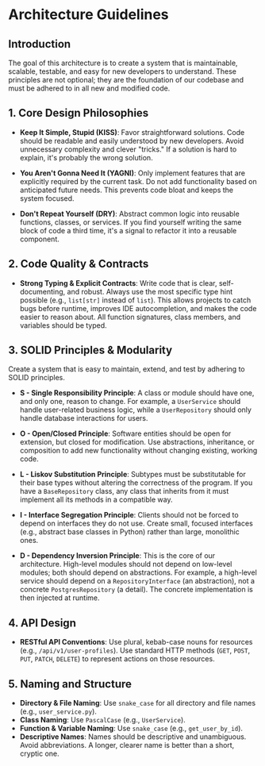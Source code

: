 # Architecture Guidelines

## Introduction
The goal of this architecture is to create a system that is maintainable, scalable, testable, and easy for new developers to understand. These principles are not optional; they are the foundation of our codebase and must be adhered to in all new and modified code.

## 1. Core Design Philosophies

-   **Keep It Simple, Stupid (KISS)**: Favor straightforward solutions. Code should be readable and easily understood by new developers. Avoid unnecessary complexity and clever "tricks." If a solution is hard to explain, it's probably the wrong solution.

-   **You Aren't Gonna Need It (YAGNI)**: Only implement features that are explicitly required by the current task. Do not add functionality based on anticipated future needs. This prevents code bloat and keeps the system focused.

-   **Don't Repeat Yourself (DRY)**: Abstract common logic into reusable functions, classes, or services. If you find yourself writing the same block of code a third time, it's a signal to refactor it into a reusable component.

## 2. Code Quality & Contracts

-   **Strong Typing & Explicit Contracts**: Write code that is clear, self-documenting, and robust. Always use the most specific type hint possible (e.g., `list[str]` instead of `list`). This allows projects to catch bugs before runtime, improves IDE autocompletion, and makes the code easier to reason about. All function signatures, class members, and variables should be typed.

## 3. SOLID Principles & Modularity

Create a system that is easy to maintain, extend, and test by adhering to SOLID principles.

-   **S - Single Responsibility Principle**: A class or module should have one, and only one, reason to change. For example, a `UserService` should handle user-related business logic, while a `UserRepository` should only handle database interactions for users.

-   **O - Open/Closed Principle**: Software entities should be open for extension, but closed for modification. Use abstractions, inheritance, or composition to add new functionality without changing existing, working code.

-   **L - Liskov Substitution Principle**: Subtypes must be substitutable for their base types without altering the correctness of the program. If you have a `BaseRepository` class, any class that inherits from it must implement all its methods in a compatible way.

-   **I - Interface Segregation Principle**: Clients should not be forced to depend on interfaces they do not use. Create small, focused interfaces (e.g., abstract base classes in Python) rather than large, monolithic ones.

-   **D - Dependency Inversion Principle**: This is the core of our architecture. High-level modules should not depend on low-level modules; both should depend on abstractions. For example, a high-level service should depend on a `RepositoryInterface` (an abstraction), not a concrete `PostgresRepository` (a detail). The concrete implementation is then injected at runtime.

## 4. API Design

-   **RESTful API Conventions**: Use plural, kebab-case nouns for resources (e.g., `/api/v1/user-profiles`). Use standard HTTP methods (`GET`, `POST`, `PUT`, `PATCH`, `DELETE`) to represent actions on those resources.

## 5. Naming and Structure

-   **Directory & File Naming**: Use `snake_case` for all directory and file names (e.g., `user_service.py`).
-   **Class Naming**: Use `PascalCase` (e.g., `UserService`).
-   **Function & Variable Naming**: Use `snake_case` (e.g., `get_user_by_id`).
-   **Descriptive Names**: Names should be descriptive and unambiguous. Avoid abbreviations. A longer, clearer name is better than a short, cryptic one.